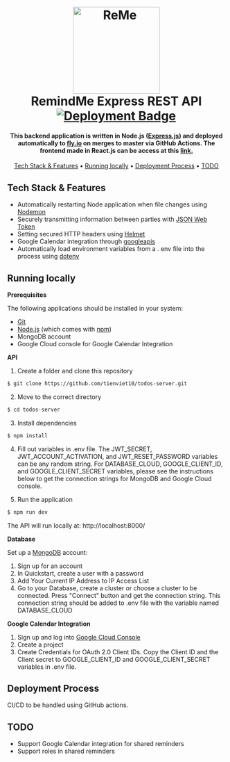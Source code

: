 
<h1 align="center">
  <br>
  <a href="http://remeapp.netlify.app"><img src="https://user-images.githubusercontent.com/70352144/191369786-648bd405-70c2-47ca-bc43-529ae7bb7b62.png" alt="ReMe" width="200"></a>
  <br>
  RemindMe Express REST API
  <br>
  <div align="center">
    <a href="https://github.com/tienviet10/todos-server/actions/workflows/main.yml"><img src="https://github.com/tienviet10/todos-server/actions/workflows/main.yml/badge.svg" alt="Deployment Badge" ></a>
  </div>  
</h1>

<h4 align="center">This backend application is written in Node.js (<a href="https://expressjs.com/">Express.js</a>) and deployed automatically to <a href="https://fly.io/">fly.io</a> on merges to master via GitHub Actions. The frontend made in React.js can be access at this <a href="https://github.com/tienviet10/todos-client/">link.</a></h4>

<p align="center">
  <a href="#key-features">Tech Stack & Features</a> •
  <a href="#running-locally">Running locally</a> •
  <a href="#deployment-process">Deployment Process</a> •
  <a href="#todo">TODO</a>
</p>



## Tech Stack & Features

* Automatically restarting Node application when file changes using [Nodemon](https://nodemon.io)
* Securely transmitting information between parties with [JSON Web Token](https://github.com/auth0/node-jsonwebtoken#readme)
* Setting secured HTTP headers using [Helmet](https://helmetjs.github.io)
* Google Calendar integration through [googleapis](https://github.com/googleapis/google-api-nodejs-client#readme)
* Automatically load environment variables from a . env file into the process using [dotenv](https://github.com/motdotla/dotenv#readme)
 
## Running locally

**Prerequisites**

The following applications should be installed in your system:
* [Git](https://git-scm.com) 
* [Node.js](https://nodejs.org/en/download/) (which comes with [npm](http://npmjs.com))
* MongoDB account
* Google Cloud console for Google Calendar Integration

**API**

1. Create a folder and clone this repository

```sh
$ git clone https://github.com/tienviet10/todos-server.git
```

2. Move to the correct directory

```sh
$ cd todos-server
```

3. Install dependencies

```sh
$ npm install
```

4. Fill out variables in .env file. The JWT_SECRET, JWT_ACCOUNT_ACTIVATION, and JWT_RESET_PASSWORD variables can be any random string. For DATABASE_CLOUD, GOOGLE_CLIENT_ID, and GOOGLE_CLIENT_SECRET variables, please see the instructions below to get the connection strings for MongoDB and Google Cloud console.

5. Run the application

```sh
$ npm run dev
```

The API will run locally at: http://localhost:8000/

**Database**

Set up a [MongoDB](https://www.mongodb.com) account:
1. Sign up for an account
2. In Quickstart, create a user with a password
3. Add Your Current IP Address to IP Access List
4. Go to your Database, create a cluster or choose a cluster to be connected. Press "Connect" button and get the connection string. This connection string should be added to .env file with the variable named DATABASE_CLOUD


**Google Calendar Integration**

1. Sign up and log into [Google Cloud Console](https://console.cloud.google.com/)
2. Create a project
3. Create Credentials for OAuth 2.0 Client IDs. Copy the Client ID and the Client secret to GOOGLE_CLIENT_ID and GOOGLE_CLIENT_SECRET variables in .env file.

## Deployment Process

CI/CD to be handled using GitHub actions.

## TODO

* Support Google Calendar integration for shared reminders
* Support roles in shared reminders
